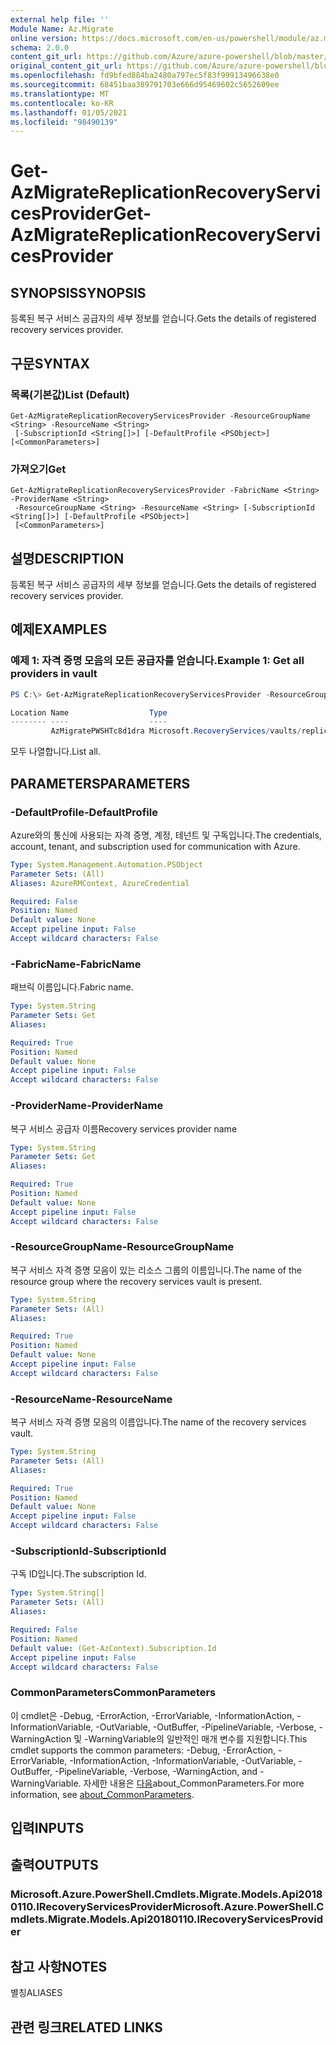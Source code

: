 ```yaml
---
external help file: ''
Module Name: Az.Migrate
online version: https://docs.microsoft.com/en-us/powershell/module/az.migrate/get-azmigratereplicationrecoveryservicesprovider
schema: 2.0.0
content_git_url: https://github.com/Azure/azure-powershell/blob/master/src/Migrate/help/Get-AzMigrateReplicationRecoveryServicesProvider.md
original_content_git_url: https://github.com/Azure/azure-powershell/blob/master/src/Migrate/help/Get-AzMigrateReplicationRecoveryServicesProvider.md
ms.openlocfilehash: fd9bfed884ba2480a797ec5f83f99913496638e0
ms.sourcegitcommit: 68451baa389791703e666d95469602c5652609ee
ms.translationtype: MT
ms.contentlocale: ko-KR
ms.lasthandoff: 01/05/2021
ms.locfileid: "98490139"
---
```

# <span data-ttu-id="5db70-101">Get-AzMigrateReplicationRecoveryServicesProvider</span><span class="sxs-lookup"><span data-stu-id="5db70-101">Get-AzMigrateReplicationRecoveryServicesProvider</span></span>

## <span data-ttu-id="5db70-102">SYNOPSIS</span><span class="sxs-lookup"><span data-stu-id="5db70-102">SYNOPSIS</span></span>
<span data-ttu-id="5db70-103">등록된 복구 서비스 공급자의 세부 정보를 얻습니다.</span><span class="sxs-lookup"><span data-stu-id="5db70-103">Gets the details of registered recovery services provider.</span></span>

## <span data-ttu-id="5db70-104">구문</span><span class="sxs-lookup"><span data-stu-id="5db70-104">SYNTAX</span></span>

### <span data-ttu-id="5db70-105">목록(기본값)</span><span class="sxs-lookup"><span data-stu-id="5db70-105">List (Default)</span></span>
```
Get-AzMigrateReplicationRecoveryServicesProvider -ResourceGroupName <String> -ResourceName <String>
 [-SubscriptionId <String[]>] [-DefaultProfile <PSObject>] [<CommonParameters>]
```

### <span data-ttu-id="5db70-106">가져오기</span><span class="sxs-lookup"><span data-stu-id="5db70-106">Get</span></span>
```
Get-AzMigrateReplicationRecoveryServicesProvider -FabricName <String> -ProviderName <String>
 -ResourceGroupName <String> -ResourceName <String> [-SubscriptionId <String[]>] [-DefaultProfile <PSObject>]
 [<CommonParameters>]
```

## <span data-ttu-id="5db70-107">설명</span><span class="sxs-lookup"><span data-stu-id="5db70-107">DESCRIPTION</span></span>
<span data-ttu-id="5db70-108">등록된 복구 서비스 공급자의 세부 정보를 얻습니다.</span><span class="sxs-lookup"><span data-stu-id="5db70-108">Gets the details of registered recovery services provider.</span></span>

## <span data-ttu-id="5db70-109">예제</span><span class="sxs-lookup"><span data-stu-id="5db70-109">EXAMPLES</span></span>

### <span data-ttu-id="5db70-110">예제 1: 자격 증명 모음의 모든 공급자를 얻습니다.</span><span class="sxs-lookup"><span data-stu-id="5db70-110">Example 1: Get all providers in vault</span></span>
```powershell
PS C:\> Get-AzMigrateReplicationRecoveryServicesProvider -ResourceGroupName azmigratepwshtestasr13072020 -ResourceName AzMigrateTestProjectPWSH02aarsvault

Location Name                  Type
-------- ----                  ----
         AzMigratePWSHTc8d1dra Microsoft.RecoveryServices/vaults/replicationFabrics/replicationRecoveryServicesProviders
```

<span data-ttu-id="5db70-111">모두 나열합니다.</span><span class="sxs-lookup"><span data-stu-id="5db70-111">List all.</span></span>

## <span data-ttu-id="5db70-112">PARAMETERS</span><span class="sxs-lookup"><span data-stu-id="5db70-112">PARAMETERS</span></span>

### <span data-ttu-id="5db70-113">-DefaultProfile</span><span class="sxs-lookup"><span data-stu-id="5db70-113">-DefaultProfile</span></span>
<span data-ttu-id="5db70-114">Azure와의 통신에 사용되는 자격 증명, 계정, 테넌트 및 구독입니다.</span><span class="sxs-lookup"><span data-stu-id="5db70-114">The credentials, account, tenant, and subscription used for communication with Azure.</span></span>

```yaml
Type: System.Management.Automation.PSObject
Parameter Sets: (All)
Aliases: AzureRMContext, AzureCredential

Required: False
Position: Named
Default value: None
Accept pipeline input: False
Accept wildcard characters: False
```

### <span data-ttu-id="5db70-115">-FabricName</span><span class="sxs-lookup"><span data-stu-id="5db70-115">-FabricName</span></span>
<span data-ttu-id="5db70-116">패브릭 이름입니다.</span><span class="sxs-lookup"><span data-stu-id="5db70-116">Fabric name.</span></span>

```yaml
Type: System.String
Parameter Sets: Get
Aliases:

Required: True
Position: Named
Default value: None
Accept pipeline input: False
Accept wildcard characters: False
```

### <span data-ttu-id="5db70-117">-ProviderName</span><span class="sxs-lookup"><span data-stu-id="5db70-117">-ProviderName</span></span>
<span data-ttu-id="5db70-118">복구 서비스 공급자 이름</span><span class="sxs-lookup"><span data-stu-id="5db70-118">Recovery services provider name</span></span>

```yaml
Type: System.String
Parameter Sets: Get
Aliases:

Required: True
Position: Named
Default value: None
Accept pipeline input: False
Accept wildcard characters: False
```

### <span data-ttu-id="5db70-119">-ResourceGroupName</span><span class="sxs-lookup"><span data-stu-id="5db70-119">-ResourceGroupName</span></span>
<span data-ttu-id="5db70-120">복구 서비스 자격 증명 모음이 있는 리소스 그룹의 이름입니다.</span><span class="sxs-lookup"><span data-stu-id="5db70-120">The name of the resource group where the recovery services vault is present.</span></span>

```yaml
Type: System.String
Parameter Sets: (All)
Aliases:

Required: True
Position: Named
Default value: None
Accept pipeline input: False
Accept wildcard characters: False
```

### <span data-ttu-id="5db70-121">-ResourceName</span><span class="sxs-lookup"><span data-stu-id="5db70-121">-ResourceName</span></span>
<span data-ttu-id="5db70-122">복구 서비스 자격 증명 모음의 이름입니다.</span><span class="sxs-lookup"><span data-stu-id="5db70-122">The name of the recovery services vault.</span></span>

```yaml
Type: System.String
Parameter Sets: (All)
Aliases:

Required: True
Position: Named
Default value: None
Accept pipeline input: False
Accept wildcard characters: False
```

### <span data-ttu-id="5db70-123">-SubscriptionId</span><span class="sxs-lookup"><span data-stu-id="5db70-123">-SubscriptionId</span></span>
<span data-ttu-id="5db70-124">구독 ID입니다.</span><span class="sxs-lookup"><span data-stu-id="5db70-124">The subscription Id.</span></span>

```yaml
Type: System.String[]
Parameter Sets: (All)
Aliases:

Required: False
Position: Named
Default value: (Get-AzContext).Subscription.Id
Accept pipeline input: False
Accept wildcard characters: False
```

### <span data-ttu-id="5db70-125">CommonParameters</span><span class="sxs-lookup"><span data-stu-id="5db70-125">CommonParameters</span></span>
<span data-ttu-id="5db70-126">이 cmdlet은 -Debug, -ErrorAction, -ErrorVariable, -InformationAction, -InformationVariable, -OutVariable, -OutBuffer, -PipelineVariable, -Verbose, -WarningAction 및 -WarningVariable의 일반적인 매개 변수를 지원합니다.</span><span class="sxs-lookup"><span data-stu-id="5db70-126">This cmdlet supports the common parameters: -Debug, -ErrorAction, -ErrorVariable, -InformationAction, -InformationVariable, -OutVariable, -OutBuffer, -PipelineVariable, -Verbose, -WarningAction, and -WarningVariable.</span></span> <span data-ttu-id="5db70-127">자세한 내용은 [다음](http://go.microsoft.com/fwlink/?LinkID=113216)about_CommonParameters.</span><span class="sxs-lookup"><span data-stu-id="5db70-127">For more information, see [about_CommonParameters](http://go.microsoft.com/fwlink/?LinkID=113216).</span></span>

## <span data-ttu-id="5db70-128">입력</span><span class="sxs-lookup"><span data-stu-id="5db70-128">INPUTS</span></span>

## <span data-ttu-id="5db70-129">출력</span><span class="sxs-lookup"><span data-stu-id="5db70-129">OUTPUTS</span></span>

### <span data-ttu-id="5db70-130">Microsoft.Azure.PowerShell.Cmdlets.Migrate.Models.Api20180110.IRecoveryServicesProvider</span><span class="sxs-lookup"><span data-stu-id="5db70-130">Microsoft.Azure.PowerShell.Cmdlets.Migrate.Models.Api20180110.IRecoveryServicesProvider</span></span>

## <span data-ttu-id="5db70-131">참고 사항</span><span class="sxs-lookup"><span data-stu-id="5db70-131">NOTES</span></span>

<span data-ttu-id="5db70-132">별칭</span><span class="sxs-lookup"><span data-stu-id="5db70-132">ALIASES</span></span>

## <span data-ttu-id="5db70-133">관련 링크</span><span class="sxs-lookup"><span data-stu-id="5db70-133">RELATED LINKS</span></span>


